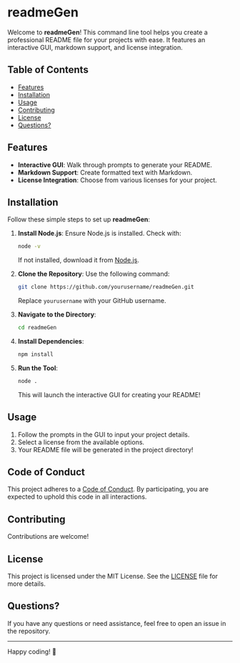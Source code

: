 # readmeGen

Welcome to **readmeGen**! This command line tool helps you create a professional README file for your projects with ease. It features an interactive GUI, markdown support, and license integration.

## Table of Contents

- [Features](#features)
- [Installation](#installation)
- [Usage](#usage)
- [Contributing](#contributing)
- [License](#license)
- [Questions?](#questions)

## Features

- **Interactive GUI**: Walk through prompts to generate your README.
- **Markdown Support**: Create formatted text with Markdown.
- **License Integration**: Choose from various licenses for your project.

## Installation

Follow these simple steps to set up **readmeGen**:

1. **Install Node.js**: Ensure Node.js is installed. Check with:
   ```bash
   node -v
   ```
   If not installed, download it from [Node.js](https://nodejs.org/).

2. **Clone the Repository**: Use the following command:
   ```bash
   git clone https://github.com/yourusername/readmeGen.git
   ```
   Replace `yourusername` with your GitHub username.

3. **Navigate to the Directory**:
   ```bash
   cd readmeGen
   ```

4. **Install Dependencies**:
   ```bash
   npm install
   ```

5. **Run the Tool**:
   ```bash
   node .
   ```
   This will launch the interactive GUI for creating your README!

## Usage

1. Follow the prompts in the GUI to input your project details.
2. Select a license from the available options.
3. Your README file will be generated in the project directory!

## Code of Conduct

This project adheres to a [Code of Conduct](CODE_OF_CONDUCT.md). By participating, you are expected to uphold this code in all interactions.

## Contributing

Contributions are welcome! 

## License

This project is licensed under the MIT License. See the [LICENSE](LICENSE) file for more details.

## Questions?

If you have any questions or need assistance, feel free to open an issue in the repository.

---

Happy coding! 🎉

